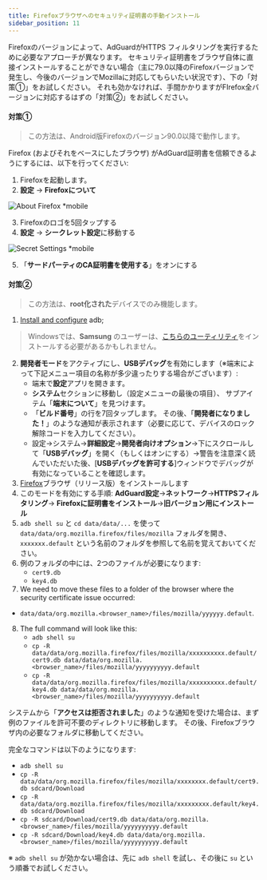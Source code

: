 ```yaml
---
title: Firefoxブラウザへのセキュリティ証明書の手動インストール
sidebar_position: 11
---
```


Firefoxのバージョンによって、AdGuardがHTTPS フィルタリングを実行するために必要なアプローチが異なります。 セキュリティ証明書をブラウザ自体に直接インストールすることができない場合（主に79.0以降のFirefoxバージョンで発生し、今後のバージョンでMozillaに対応してもらいたい状況です）、下の「対策①」をお試しください。 それも効かなければ、手間かかりますがFIrefox全バージョンに対応するはずの「対策②」をお試しください。

#### 対策①

> この方法は、Android版Firefoxのバージョン90.0以降で動作します。

Firefox (およびそれをベースにしたブラウザ) がAdGuard証明書を信頼できるようにするには、以下を行ってください:

1. Firefoxを起動します。
2. **設定** → **Firefoxについて**

![About Firefox *mobile](https://cdn.adtidy.org/content/kb/ad_blocker/android/solving_problems/firefox-certificates/ff_nightly_about_en.jpeg)

3. Firefoxのロゴを5回タップする
4. **設定** → **シークレット設定**に移動する

![Secret Settings *mobile](https://cdn.adtidy.org/content/kb/ad_blocker/android/solving_problems/firefox-certificates/ff_nightly_secret.jpeg)

5. 「**サードパーティのCA証明書を使用する**」をオンにする

#### 対策②

> この方法は、**root化された**デバイスでのみ機能します。

1. [Install and configure](https://www.xda-developers.com/install-adb-windows-macos-linux/) adb;
> Windowsでは、**Samsung** のユーザーは、[こちらのユーティリティ](https://developer.samsung.com/mobile/android-usb-driver.html)をインストールする必要があるかもしれません。
2. **開発者モード**をアクティブにし、**USBデバッグ**を有効にします（※端末によって下記メニュー項目の名称が多少違ったりする場合がございます）:
    - 端末で**設定**アプリを開きます。
    - **システム**セクションに移動し（設定メニューの最後の項目）、 サブアイテム「**端末について**」を見つけます。
    - 「**ビルド番号**」の行を7回タップします。 その後、「**開発者になりました！**」のような通知が表示されます（必要に応じて、デバイスのロック解除コードを入力してください）。
    - 設定→システム→**詳細設定**→**開発者向けオプション**→下にスクロールして「**USBデバッグ**」を開く（もしくはオンにする）→警告を注意深く読んでいただいた後、[**USBデバッグを許可する**]ウィンドウでデバッグが有効になっていることを確認します。
3. [Firefox](https://www.mozilla.org/en-US/firefox/releases/)ブラウザ（リリース版）をインストールします
4. このモードを有効にする手順: **AdGuard設定**→**ネットワーク**→**HTTPSフィルタリング**→ **Firefoxに証明書をインストール**→**旧バージョン用にインストール**
5. `adb shell su` と `cd data/data/...` を使って `data/data/org.mozilla.firefox/files/mozilla` フォルダを開き、`xxxxxxx.default` という名前のフォルダを参照して名前を覚えておいてください。
6. 例のフォルダの中には、2つのファイルが必要になります:
    - `cert9.db`
    - `key4.db`
7. We need to move these files to a folder of the browser where the security certificate issue occurred:
- `data/data/org.mozilla.<browser_name>/files/mozilla/yyyyyy.default`.
8. The full command will look like this:
    - `adb shell su`
    - `cp -R data/data/org.mozilla.firefox/files/mozilla/xxxxxxxxxx.default/cert9.db data/data/org.mozilla.<browser_name>/files/mozilla/yyyyyyyyyy.default`
    - `cp -R data/data/org.mozilla.firefox/files/mozilla/xxxxxxxxxx.default/key4.db data/data/org.mozilla.<browser_name>/files/mozilla/yyyyyyyyyy.default`

システムから「**アクセスは拒否されました**」のような通知を受けた場合は、まず例のファイルを許可不要のディレクトリに移動します。 その後、Firefoxブラウザ内の必要なフォルダに移動してください。

完全なコマンドは以下のようになります:
- `adb shell su`
- `cp -R data/data/org.mozilla.firefox/files/mozilla/xxxxxxxx.default/cert9.db sdcard/Download`
- `cp -R data/data/org.mozilla.firefox/files/mozilla/xxxxxxxxx.default/key4.db sdcard/Download`
- `cp -R sdcard/Download/cert9.db data/data/org.mozilla.<browser_name>/files/mozilla/yyyyyyyyyy.default`
- `cp -R sdcard/Download/key4.db data/data/org.mozilla.<browser_name>/files/mozilla/yyyyyyyyyy.default`

※ `adb shell su` が効かない場合は、先に `adb shell` を試し、その後に `su` という順番でお試しください。